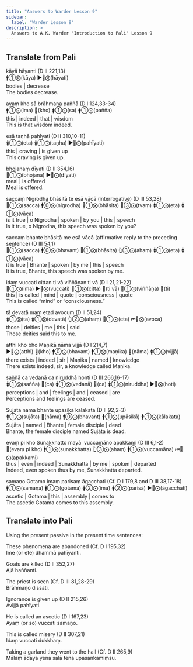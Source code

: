 ```yaml
---
title: "Answers to Warder Lesson 9"
sidebar:
  label: "Warder Lesson 9"
description: >
  Answers to A.K. Warder "Introduction to Pali" Lesson 9
---
```


## Translate from Pali

kāyā hāyanti (D II 221,13)  
🚹①⨂(kāya) ▶️🤟⨂(hāyati)  
bodies | decrease  
The bodies decrease.

ayaṃ kho sā brāhmaṇa paññā (D I 124,33-34)  
🚹①⨀(ima) 🔼(kho) 🚺①⨀(sa) 🚺①⨀(pañña)  
this | indeed | that | wisdom  
This is that wisdom indeed.

esā taṇhā pahīyati (D II 310,10-11)  
🚺①⨀(eta) 🚺①⨀(taṇha) ▶️🤟⨀(pahīyati)  
this | craving | is given up  
This craving is given up.

bhojanaṃ dīyati (D II 354,16)  
🚻①⨀(bhojana) ▶️🤟⨀(dīyati)  
meal | is offered  
Meal is offered.

saccaṃ Nigrodha bhāsitā te esā vācā (interrogative) (D III 53,28)  
🚻①⨀(sacca) 🚹⓪⨀(nigrodha) 🚻①⨂(bhāsita) 🤘③⨀(tvaṃ) 🚺①⨀(eta) 🚺①⨀(vāca)  
is it true | o Nigrodha | spoken | by you | this | speech  
Is it true, o Nigrodha, this speech was spoken by you?

saccaṃ bhante bhāsitā me esā vācā (affirmative reply to the preceding sentence) (D III 54,1)  
🚻①⨀(sacca) 🚹⓪⨀(bhavant) 🚻①⨂(bhāsita) 👆③⨀(ahaṃ) 🚺①⨀(eta) 🚺①⨀(vāca)  
it is true | Bhante | spoken | by me | this | speech  
It is true, Bhante, this speech was spoken by me.

idaṃ vuccati cittan ti vā viññāṇan ti vā (D I 21,21-22)  
🚻①⨀(ima) ▶️🤟⨀(vuccati) 🚻①⨀(citta) 🔼(ti vā) 🚻①⨀(viññāṇa) 🔼(ti)  
this | is called | mind | quote | consciousness | quote  
This is called “mind” or “consciousness.”

tā devatā maṃ etad avocuṃ (D II 51,24)  
🚺①⨂(ta) 🚺①⨂(devatā) 👆②⨀(ahaṃ) 🚻①⨀(eta) ⏮🤟⨂(avoca)  
those | deities | me | this | said  
Those deities said this to me.

atthi kho bho Maṇikā nāma vijjā (D I 214,7)  
▶️🤟⨀(atthi) 🔼(kho) 🚹⓪⨀(bhavant) 🚹①⨂(maṇika) 🔼(nāma) 🚺①⨀(vijjā)  
there exists | indeed | sir | Maṇika | named | knowledge  
There exists indeed, sir, a knowledge called Maṇika.

saññā ca vedanā ca niruddhā honti (D III 266,16-17)  
🚺①⨂(sañña) 🔼(ca) 🚺①⨂(vedanā) 🔼(ca) 🚺①⨀(niruddha) ▶️🤟⨂(hoti)  
perceptions | and | feelings | and | ceased | are  
Perceptions and feelings are ceased.

Sujātā nāma bhante upāsikā kālakatā (D II 92,2-3)  
🚺①⨀(sujāta) 🔼(nāma) 🚹⓪⨀(bhavant) 🚺①⨀(upāsikā) 🚺①⨀(kālakata)  
Sujāta | named | Bhante | female disciple | dead  
Bhante, the female disciple named Sujāta is dead.

evaṃ pi kho Sunakkhatto mayā  vuccamāno apakkami (D III 6,1-2)  
🔼(evaṃ pi kho) 🚹①⨀(sunakkhatta) 👆③⨀(ahaṃ) 🚹①⨀(vuccamāna) ⏮🤟⨀(apakkami)  
thus | even | indeed | Sunakkhatta | by me | spoken | departed  
Indeed, even spoken thus by me, Sunakkhatta departed.

samaṇo Gotamo imaṃ parisaṃ āgacchati (Cf. D I 179,8 and D III 38,17-18)  
🚹①⨀(samaṇa) 🚹①⨀(gotama) 🚺②⨀(ima) 🚺②⨀(parisā) ▶️🤟⨀(āgacchati)  
ascetic | Gotama | this | assembly | comes to  
The ascetic Gotama comes to this assembly.

## Translate into Pali

Using the present passive in the present time sentences:

These phenomena are abandoned (Cf. D I 195,32)  
Ime (or ete) dhammā pahīyanti.

Goats are killed (D II 352,27)  
Ajā haññanti.

The priest is seen (Cf. D III 81,28-29)  
Brāhmaṇo dissati.

Ignorance is given up (D II 215,26)  
Avijjā pahīyati.

He is called an ascetic (D I 167,23)  
Ayaṃ (or so) vuccati samaṇo.

This is called misery (D II 307,21)  
Idaṃ vuccati dukkhaṃ.

Taking a garland they went to the hall (Cf. D II 265,9)  
Mālaṃ ādāya yena sālā tena upasaṅkamiṃsu.
